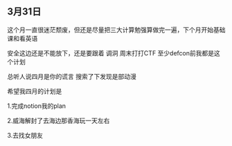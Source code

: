 ## 3月31日

这个月一直很迷茫颓废，但还是尽量把三大计算勉强算做完一遍，下个月开始基础课和看英语

安全这边还是不能放下，还是要跟着 调洞 周末打打CTF 至少defcon前我都是这个计划

总听人说四月是你的谎言 搜索了下发现是部动漫

希望我四月的计划是

1.完成notion我的plan

2.威海解封了去海边那香海玩一天左右

3.去找女朋友